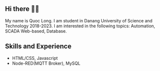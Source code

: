 ## Hi there 👋👋

My name is Quoc Long. I am student in Danang University of Science and Technology 2018-2023. I am interested in the following topics: Automation, SCADA Web-based, Database.

## Skills and Experience

* HTML/CSS, Javascript
* Node-RED(MQTT Broker), MySQL

